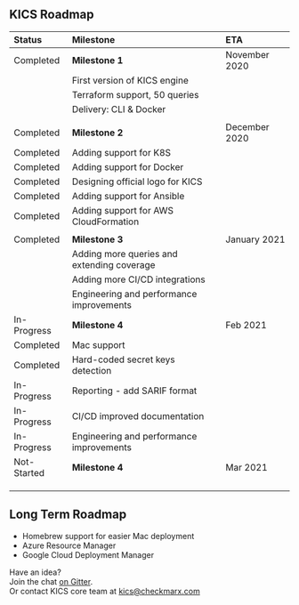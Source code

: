 ## KICS Roadmap

| Status | Milestone | ETA |
| :--- | :--- | :--- |
| Completed | **Milestone 1** | November 2020 |
|  | First version of KICS engine |  |
|  | Terraform support, 50 queries |  |
|  | Delivery: CLI & Docker |  |
| | | |
| Completed | **Milestone 2** | December 2020 |
| Completed | Adding support for K8S |  |
| Completed | Adding support for Docker |  |
| Completed | Designing official logo for KICS |  |
| Completed | Adding support for Ansible |  |
| Completed | Adding support for AWS CloudFormation |  |
| | | |
| Completed | **Milestone 3** | January 2021 |
|  | Adding more queries and extending coverage |  |
|  | Adding more CI/CD integrations |  |
| | Engineering and performance improvements |  |
| In-Progress | **Milestone 4** | Feb 2021 |
| Completed | Mac support |  |
| Completed | Hard-coded secret keys detection |  |
| In-Progress | Reporting - add SARIF format |  |
| In-Progress | CI/CD improved documentation |  |
|In-Progress | Engineering and performance improvements |  |
| Not-Started | **Milestone 4** | Mar 2021 |
|  |  |  |
|  | |  |
| |  |  |


## Long Term Roadmap
* Homebrew support for easier Mac deployment
* Azure Resource Manager
* Google Cloud Deployment Manager

Have an idea?  
Join the chat <a href="https://gitter.im/kics-io/community" target="_blank">on Gitter</a>.  
Or contact KICS core team at [kics@checkmarx.com](mailto:kics@checkmarx.com)
